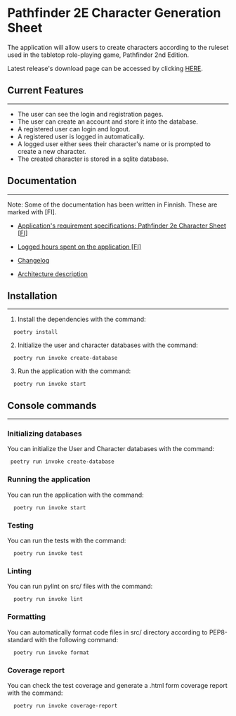# Pathfinder 2E Character Generation Sheet

The application will allow users to create characters according to the ruleset used in the tabletop role-playing game, Pathfinder 2nd Edition.

Latest release's download page can be accessed by clicking [HERE](https://github.com/Regularmute/ot-harjoitustyo/releases/tag/viikko5).

## Current Features
---
  * The user can see the login and registration pages.
  * The user can create an account and store it into the database.
  * A registered user can login and logout.
  * A registered user is logged in automatically.
  * A logged user either sees their character's name or is prompted to create a new character.
  * The created character is stored in a sqlite database.

## Documentation
---
Note: Some of the documentation has been written in Finnish. These are marked with [FI].

  * [Application's requirement specifications: Pathfinder 2e Character Sheet [FI]](https://github.com/Regularmute/ot-harjoitustyo/blob/main/dokumentaatio/vaatimusmaarittely.md)

  * [Logged hours spent on the application [FI]](https://github.com/Regularmute/ot-harjoitustyo/blob/main/dokumentaatio/tuntikirjanpito.md)

  * [Changelog](https://github.com/Regularmute/ot-harjoitustyo/blob/main/dokumentaatio/changelog.md)

  * [Architecture description](https://github.com/Regularmute/ot-harjoitustyo/blob/main/dokumentaatio/arkkitehtuuri.md)

## Installation
---
1. Install the dependencies with the command:
  ```console
    poetry install
  ```

2. Initialize the user and character databases with the command:
  ```console
    poetry run invoke create-database
  ```

3. Run the application with the command:
  ```console
    poetry run invoke start
  ```

## Console commands
---
### Initializing databases

You can initialize the User and Character databases with the command:
```
 poetry run invoke create-database
```

### Running the application

You can run the application with the command:
  ```console
    poetry run invoke start
  ```

### Testing

You can run the tests with the command:
  ```console
    poetry run invoke test
  ```

### Linting

You can run pylint on src/ files with the command:
  ```console
    poetry run invoke lint
  ```

### Formatting

You can automatically format code files in src/ directory according to PEP8-standard with the following command:
  ```console
    poetry run invoke format
  ```

### Coverage report

You can check the test coverage and generate a .html form coverage report with the command:
  ```console
    poetry run invoke coverage-report
  ```
